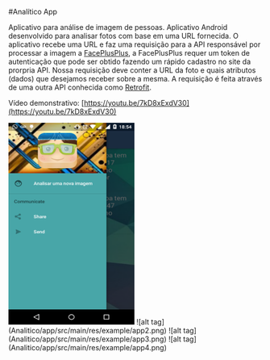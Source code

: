 
#Analítico App

Aplicativo para análise de imagem de pessoas. Aplicativo Android desenvolvido para analisar fotos com base em uma URL fornecida. O aplicativo recebe uma URL e faz uma requisição para a API responsável por processar a imagem a [FacePlusPlus](https://market.mashape.com/faceplusplus/faceplusplus-face-detection), a FacePlusPlus requer um token de autenticação que pode ser obtido fazendo um rápido cadastro no site da prorpria API. Nossa requisição deve conter a URL da foto e quais atributos (dados) que desejamos receber sobre a mesma. A requisição é feita através de uma outra API conhecida como [Retrofit](http://square.github.io/retrofit/).

Vídeo demonstrativo: [https://youtu.be/7kD8xExdV30](https://youtu.be/7kD8xExdV30)

<img src="Analitico/app/src/main/res/example/app1.png" alt="imagem 1" width="250" height="400"/>
![alt tag](Analitico/app/src/main/res/example/app2.png)
![alt tag](Analitico/app/src/main/res/example/app3.png)
![alt tag](Analitico/app/src/main/res/example/app4.png)

